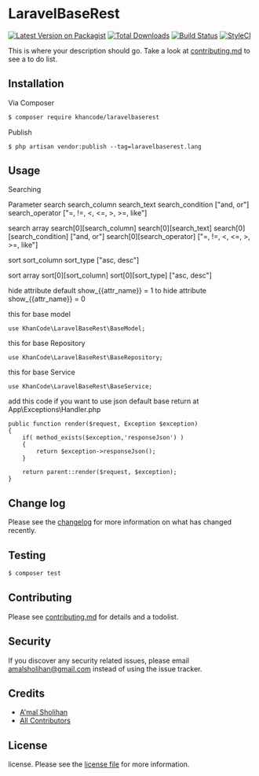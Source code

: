 # LaravelBaseRest

[![Latest Version on Packagist][ico-version]][link-packagist]
[![Total Downloads][ico-downloads]][link-downloads]
[![Build Status][ico-travis]][link-travis]
[![StyleCI][ico-styleci]][link-styleci]

This is where your description should go. Take a look at [contributing.md](contributing.md) to see a to do list.

## Installation

Via Composer

``` bash
$ composer require khancode/laravelbaserest
```

Publish

```
$ php artisan vendor:publish --tag=laravelbaserest.lang
```

## Usage

Searching

Parameter
search
search_column
search_text
search_condition ["and, or"]
search_operator ["=, !=, <, <=, >, >=, like"]

search array
search[0][search_column]
search[0][search_text]
search[0][search_condition] ["and, or"]
search[0][search_operator] ["=, !=, <, <=, >, >=, like"]

sort
sort_column
sort_type ["asc, desc"]

sort array
sort[0][sort_column]
sort[0][sort_type] ["asc, desc"]

hide attribute
default show_{{attr_name}} = 1
to hide attribute show_{{attr_name}} = 0

this for base model 
```
use KhanCode\LaravelBaseRest\BaseModel;
```

this for base Repository 
```
use KhanCode\LaravelBaseRest\BaseRepository;
```

this for base Service 
```
use KhanCode\LaravelBaseRest\BaseService;
```

add this code if you want to use json default base return at App\Exceptions\Handler.php
```
public function render($request, Exception $exception)
{
    if( method_exists($exception,'responseJson') )
    {            
        return $exception->responseJson();
    }

    return parent::render($request, $exception);
}
```

## Change log

Please see the [changelog](changelog.md) for more information on what has changed recently.

## Testing

``` bash
$ composer test
```

## Contributing

Please see [contributing.md](contributing.md) for details and a todolist.

## Security

If you discover any security related issues, please email amalsholihan@gmail.com instead of using the issue tracker.

## Credits

- [A'mal Sholihan][link-author]
- [All Contributors][link-contributors]

## License

license. Please see the [license file](license.md) for more information.

[ico-version]: https://img.shields.io/packagist/v/khancode/laravelbaserest.svg?style=flat-square
[ico-downloads]: https://img.shields.io/packagist/dt/khancode/laravelbaserest.svg?style=flat-square
[ico-travis]: https://img.shields.io/travis/khancode/laravelbaserest/master.svg?style=flat-square
[ico-styleci]: https://github.styleci.io/repos/175152077/shield

[link-packagist]: https://packagist.org/packages/khancode/laravelbaserest
[link-downloads]: https://packagist.org/packages/khancode/laravelbaserest
[link-travis]: https://travis-ci.org/khancode/laravelbaserest
[link-styleci]: https://styleci.io/repos/175152077
[link-author]: https://github.com/culhan
[link-contributors]: ../../contributors
